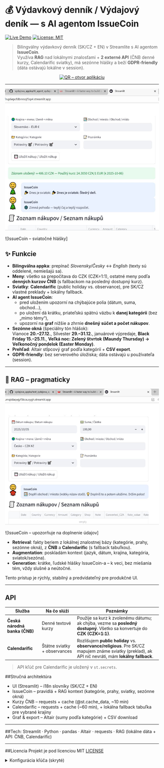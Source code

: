 # 💰 Výdavkový denník / Výdajový deník — s AI agentom IssueCoin

[![Live Demo](https://img.shields.io/badge/Live%20Demo-Google%20Cloud%20Run-blue)](https://vydajova-appka-84817292369.europe-central2.run.app/)
[![License: MIT](https://img.shields.io/badge/License-MIT-yellow.svg)](./LICENSE)

> Bilingválny výdavkový denník (SK/CZ + EN) v Streamlite s AI agentom **IssueCoin**.  
> Využíva **RAG** nad lokálnymi znalosťami + **2 externé API** (ČNB denné kurzy, Calendarific sviatky), má sezónne hlášky a beží **GDPR-friendly** (dáta ostávajú lokálne v session).

<p align="center">
  <a href="https://vydajova-appka-84817292369.europe-central2.run.app/">
    <img
      src="https://api.qrserver.com/v1/create-qr-code/?size=220x220&data=https%3A%2F%2Fvydajova-appka-84817292369.europe-central2.run.app%2F"
      alt="QR – otvor aplikáciu"
      width="220" height="220"
    />
  </a>
</p>

---

![IssueCoin – sviatočné hlášky a úspešné uloženie záznamu](obrazky_vytah_appka/spravny_obrazek1.JPG)

![IssueCoin – sviatočné hlášky]


## ✨ Funkcie

- **Bilingválna appka**: prepínač *Slovensky/Česky* ↔ *English* (texty sú oddelené, nemiešajú sa).
- **Meny**: všetko sa prepočítava do CZK (CZK=1:1), ostatné meny podľa **denných kurzov ČNB** (s fallbackom na posledný dostupný kurz).
- **Sviatky**: **Calendarific** (public holiday vs. observance), pre SK/CZ vlastné preklady + lokálny fallback.
- **AI agent IssueCoin**:
  - pred uložením upozorní na chýbajúce polia (dátum, suma, obchod…),
  - po uložení dá krátku, priateľskú spätnú väzbu k **danej kategórii** (bez „mimo témy“),
  - upozorní na **graf** nižšie a zhrnie **dnešný súčet a počet nákupov**.
- **Sezónne okná** (špeciálny tón hlášok):  
  Vianoce **20.–27.12.**, Silvester **29.–31.12.**, januárové výpredaje, **Black Friday 15.–25.11.**, **Veľká noc: Zelený štvrtok (Maundy Thursday) → Veľkonočný pondelok (Easter Monday)**.
- **Prehľad**: Altair stĺpcový graf podľa kategórií + **CSV export**.  
- **GDPR-friendly**: bez serverového úložiska; dáta ostávajú u používateľa (session).

---

## 🧠 RAG – pragmaticky


![Ako funguje RAG](obrazky_vytah_appka/RAG_obrazek1.JPG)

![IssueCoin – upozorňuje na doplnenie údajov]

- **Retrieval**: fakty beriem z lokálnej znalostnej bázy (kategórie, prahy, sezónne okná), z **ČNB** a **Calendarific** (s fallback tabuľkou).
- **Augmentation**: poskladám kontext (jazyk, dátum, krajina, kategória, sviatok/sezóna).
- **Generation**: krátke, ľudské hlášky IssueCoin-a – k veci, bez miešania tém, vždy slušné a neútočné.

Tento prístup je rýchly, stabilný a predvídateľný pre produkčné UI.

---
## API

| Služba | Na čo slúži | Poznámky |
|---|---|---|
| **Česká národná banka (ČNB)** | Denné textové kurzy | Použije sa kurz k zvolenému dátumu; ak chýba, vezme sa **posledný dostupný**. Všetko sa konvertuje do **CZK (CZK=1:1)**. |
| **Calendarific** | Štátne sviatky + observances | Rozlišujem **public holiday** vs. **observance/religious**. Pre SK/CZ mapujem známe sviatky (preklad), ak API nič nevráti, mám **lokálny fallback**. |

> API kľúč pre Calendarific je uložený v `st.secrets`.
> 
##Stručná architektúra

- UI (Streamlit) – i18n slovníky (SK/CZ + EN)
- IssueCoin – pravidlá + RAG kontext (kategórie, prahy, sviatky, sezónne okná)
- Kurzy ČNB – requests + cache (@st.cache_data, ~10 min)
- Calendarific – requests + cache (~60 min), + lokálna fallback tabuľka pre vybrané krajiny
- Graf & export – Altair (sumy podľa kategórie) + CSV download

---
##Tech: Streamlit · Python · pandas · Altair · requests · RAG (lokálne dáta + API: ČNB, Calendarific)

---
##Licencia
Projekt je pod licenciou MIT [LICENSE](LICENSE)
<details>
<summary>Konfigurácia kľúča (skryté)</summary>

```toml
# .streamlit/secrets.toml
CAL_API_KEY = "tvoj_calendarific_api_key"

---
##☁️ Docker & Google Cloud Deployment

Aplikácia Výdavkový denník / Výdajový deník je plne kontajnerizovaná pomocou Dockeru a beží na Google Cloud Run.
Nižšie je postup, ako bola zabalená a nasadená 

🐳 1️⃣ Vytvorenie Docker image

*V koreňovom adresári projektu je súbor Dockerfile*:
FROM python:3.11-slim

WORKDIR /app

COPY requirements.txt .
RUN pip install -r requirements.txt

COPY . .

EXPOSE 8080

CMD ["streamlit", "run", "test_vydajova_appka_app.py", "--server.port=8080", "--server.address=0.0.0.0"]


*Build Docker image lokálne*:
docker build -t vydajova_appka .
*Spustenie kontajnera*:
docker run -p 8501:8080 vydajova_appka
*Aplikácia bude dostupná na*:
http://0.0.0.0:8080

☁️ 2️⃣ Nasadenie na Google Cloud Run
a) Nahratie image do Google Container Registry
gcloud builds submit --tag gcr.io/PROJECT_ID/vydajova_appka
(nahrať svoj Docker image do cloudu)

b) Spustenie služby na Cloud Run
gcloud run deploy vydajova-appka \
  --image gcr.io/PROJECT_ID/vydajova_appka \
  --platform managed \
  --region europe-central2 \
  --allow-unauthenticated

Google Cloud automaticky:
vytvorí serverless inštanciu kontajnera,
priradí HTTPS adresu,
škáluje podľa dopytu (platíš len, keď appka beží)

🧰 Použité služby
| Komponent                           | Účel                        | Poznámka                       |
| ----------------------------------- | --------------------------- | ------------------------------ |
| **Docker**                          | Kontajnerizácia aplikácie   | Izolované, prenosné prostredie |
| **Google Cloud Build**              | Build Docker image v cloude | Vytvára a ukladá image do GCR  |
| **Google Cloud Run**                | Serverless hosting          | Automatické škálovanie, HTTPS  |
| **Google Container Registry (GCR)** | Ukladanie Docker image      | Centrálne úložisko image-ov    |


## 🖥️ Lokálne spustenie

```bash
python -m venv .venv
# Windows:
.venv\Scripts\activate
# macOS / Linux:
# source .venv/bin/activate

pip install -r requirements.txt
streamlit run test_vydajova_appka_app.py
CAL_API_KEY = "tvoj_calendarific_api_key"
